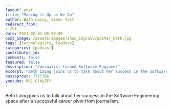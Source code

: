 ```yaml
---
layout: post
title: "Making it Up as We Go"
author: Beth Laing, Simon Yost
redirect_from:
- /bl
date: 2021-02-01 05:00:00
post_image: /assets/images/show_img/s03/poster_beth.jpg
tags: [technologists, leaders]
categories: [podcast]
contributor_id: 
comments: false
featured: false
description: "Journalist turned Software Engineer"
excerpt: "Beth Laing joins us to talk about her success in the Software Engineering space after a successful career pivot from journalism."
buzzsprout: 7717786
youtube: RO1-ClbyZFY
---
```


<p>Beth Laing joins us to talk about her success in the Software Engineering space after a successful career pivot from journalism.</p>
